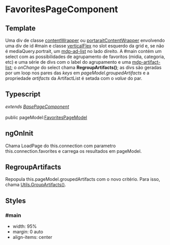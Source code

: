 # FavoritesPageComponent

## Template
Uma div de classe [contentWrapper](/Docs/src/Styles.md#.contentWrapper) ou [portaraitContentWrapper](/Docs/src/Styles.md#.contentWrapperPortrait) envolvendo uma div de id #main e classe [verticalFlex](/Docs/src/Styles.md#.verticalFlex) no slot esquerdo da grid e, se não é mediaQuery.portrait, um [mdp-ad-list](/Docs/src/app/components/structure/AdList.md) no lado direito. A #main contém um select com as possibilidades de agrupamento de favoritos (midia, categoria, etc) e uma série de divs com o label do agrupamento e uma [mdp-artifact-list](/Docs/src/app/components/structure/ArtifactList.md); o *onChange* do select chama **RegroupArtifacts()**; as divs são geradas por um loop nos pares das *keys* em *pageModel.groupedArtifacts* e a propriedade *artifacts* da ArtifactList é setada com o *value* do par.  
## Typescript
*extends [BasePageComponent](/Docs/src/app/components/pages/BasePage.md)*<br><br>
public pageModel:[FavoritesPageModel](/Docs/src/app/models/pages/FavoritesPageModel.md)
## ngOnInit
Chama LoadPage do this.connection com parametro this.connection.favorites e carrega os resultados em pageModel. 
## RegroupArtifacts
Repopula this.pageModel.groupedArtifacts com o novo critério. Para isso, chama [Utils.GroupArtifacts()](/Docs/src/app/classes/Utils.md#groupartifactsgroupbystringbaseartifactsartifact-dictionary).
## Styles
### \#main 
- width: 95%
- margin: 0 auto
- align-items: center